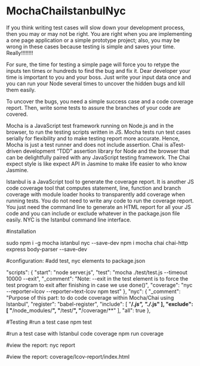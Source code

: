 # MochaChaiIstanbulNyc

If you think writing test cases will slow down your development process, then you may or may not be right. You are right when you are implementing a one page application or a simple prototype project; also, you may be wrong in these cases because testing is simple and saves your time. Really!!!!!!!!

For sure, the time for testing a simple page will force you to retype the inputs ten times or hundreds to find the bug and fix it. Dear developer your time is important to you and your boss. Just write your input data once and you can run your Node several times to uncover the hidden bugs and kill them easily.

To uncover the bugs, you need a simple success case and a code coverage report. Then, write some tests to assure the branches of your code are covered.

Mocha is a JavaScript test framework running on Node.js and in the browser, to run the testing scripts written in JS. Mocha tests run test cases serially for flexibility and to make testing report more accurate. Hence, Mocha is just a test runner and does not include assertion. Chai is aTest-driven development “TDD” assertion library for Node and the browser that can be delightfully paired with any JavaScript testing framework. The Chai expect style is like expect API in Jasmine to make life easier to who know Jasmine.

Istanbul is a JavaScript tool to generate the coverage report. It is another JS code coverage tool that computes statement, line, function and branch coverage with module loader hooks to transparently add coverage when running tests. You do not need to write any code to run the coverage report. You just need the command line to generate an HTML report for all your JS code and you can include or exclude whatever in the package.json file easily. NYC is the Istanbul command line interface.

#installation
	
sudo npm i -g mocha istanbul nyc --save-dev
npm i mocha chai chai-http express body-parser --save-dev


#configuration:
#add test, nyc elements to package.json

 "scripts": {
    "start": "node server.js",
    "test": "mocha ./test/test.js --timeout 10000 --exit",
    "_comment": "Note: --exit in the test element is to force the test program to exit after finishing in case we use done()",
    "coverage": "nyc --reporter=lcov --reporter=text-lcov npm test"
},
  "nyc": {
    "_comment": "Purpose of this part: to do code coverage within Mocha/Chai using Istanbul",
    "register": "babel-register",
    "include": [
      "**/*.js",
      "./*.js"
    ],
    "exclude": [
      "**/node_modules/**",
      "**/test/**",
      "**/coverage/**"
    ],
    "all": true
  },
  
  
  
#Testing
#run a test case
npm test
  
  
#run a test case with Istanbul code coverage
npm run coverage

#view the report:
nyc report

#view the report:
coverage/lcov-report/index.html
  
